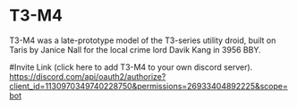 # T3-M4
T3-M4 was a late-prototype model of the T3-series utility droid, built on Taris by Janice Nall for the local crime lord Davik Kang in 3956 BBY.


#Invite Link (click here to add T3-M4 to your own discord server).
https://discord.com/api/oauth2/authorize?client_id=1130970349740228750&permissions=26933404892225&scope=bot